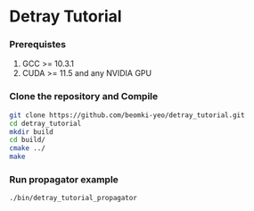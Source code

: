 # Detray Tutorial

### Prerequistes
1. GCC >= 10.3.1
2. CUDA >= 11.5 and any NVIDIA GPU

### Clone the repository and Compile

```sh
git clone https://github.com/beomki-yeo/detray_tutorial.git
cd detray_tutorial
mkdir build
cd build/
cmake ../
make
```

### Run propagator example

```sh
./bin/detray_tutorial_propagator
```
